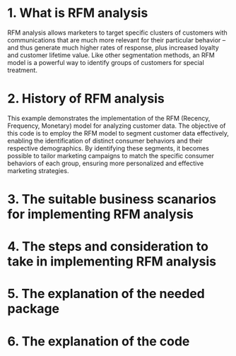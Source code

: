 # 1. What is RFM analysis 
RFM analysis allows marketers to target specific clusters of customers with communications that are much more relevant for their particular behavior – and thus generate much higher rates of response, plus increased loyalty and customer lifetime value. Like other segmentation methods, an RFM model is a powerful way to identify groups of customers for special treatment.
# 2. History of RFM analysis
This example demonstrates the implementation of the RFM (Recency, Frequency, Monetary) model for analyzing customer data. The objective of this code is to employ the RFM model to segment customer data effectively, enabling the identification of distinct consumer behaviors and their respective demographics. By identifying these segments, it becomes possible to tailor marketing campaigns to match the specific consumer behaviors of each group, ensuring more personalized and effective marketing strategies.
# 3. The suitable business scanarios for implementing RFM analysis
# 4. The steps and consideration to take in implementing RFM analysis
# 5. The explanation of the needed package
# 6. The explanation of the code

